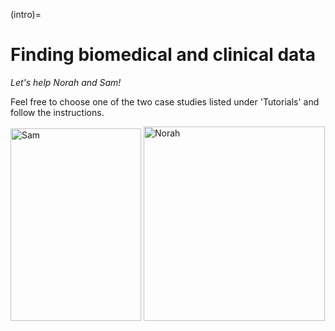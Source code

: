 (intro)=
# Finding biomedical and clinical data

_Let's help Norah and Sam!_

Feel free to choose one of the two case studies listed under 'Tutorials' and follow the instructions.

<img width="209" height="308" alt="Sam" src="https://github.com/user-attachments/assets/dcebf37d-bb3e-42e2-b179-f45050ab4718" title="Sam" />

<img width="290" height="311" alt="Norah" src="https://github.com/user-attachments/assets/122adaef-2b09-493c-a50e-c7c09bad157c" title="Norah" />
